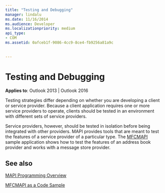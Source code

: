 ```yaml
---
title: "Testing and Debugging"
manager: lindalu
ms.date: 11/16/2014
ms.audience: Developer
ms.localizationpriority: medium
api_type:
- COM
ms.assetid: 0afceb1f-9086-4cc9-8ce4-fb9256a81a9c
 
 
---
```


# Testing and Debugging

  
  
**Applies to**: Outlook 2013 | Outlook 2016 
  
Testing strategies differ depending on whether you are developing a client or service provider. Because a client application requires one or more service providers to operate, clients should be tested in an environment with different sets of service providers.
  
Service providers, however, should be tested in isolation before being integrated with other providers. MAPI provides tools that are meant to test the features of a service provider of a particular type. The [MFCMAPI](https://github.com/microsoft/mfcmapi) sample application shows how to test the features of an address book provider and works with a message store provider. 
  
## See also



[MAPI Programming Overview](mapi-programming-overview.md)
  
[MFCMAPI as a Code Sample](mfcmapi-as-a-code-sample.md)

